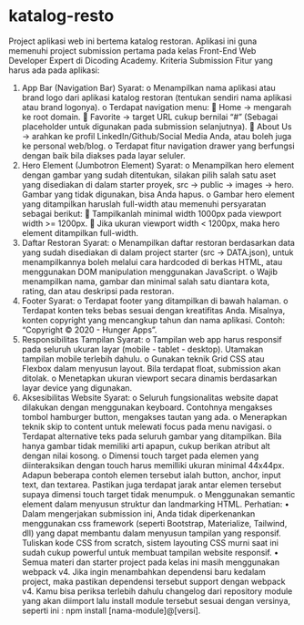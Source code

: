 # katalog-resto
Project aplikasi web ini bertema katalog restoran. Aplikasi ini guna memenuhi project submission pertama pada kelas Front-End Web Developer Expert di Dicoding Academy. 
Kriteria Submission
Fitur yang harus ada pada aplikasi: 
1.	App Bar (Navigation Bar)
Syarat:
o	Menampilkan nama aplikasi atau brand logo dari aplikasi katalog restoran (tentukan sendiri nama aplikasi atau brand logonya).
o	Terdapat navigation menu:
	Home → mengarah ke root domain.
	Favorite → target URL cukup bernilai “#” (Sebagai placeholder untuk digunakan pada submission selanjutnya).
	About Us → arahkan ke profil LinkedIn/Github/Social Media Anda, atau boleh juga ke personal web/blog.
o	Terdapat fitur navigation drawer yang berfungsi dengan baik bila diakses pada layar seluler.
2.	Hero Element (Jumbotron Element)
Syarat:
o	Menampilkan hero element dengan gambar yang sudah ditentukan, silakan pilih salah satu aset yang disediakan di dalam starter proyek, src → public → images → hero. Gambar yang tidak digunakan, bisa Anda hapus.
o	Gambar hero element yang ditampilkan haruslah full-width atau memenuhi persyaratan sebagai berikut: 
	Tampilkanlah minimal width 1000px pada  viewport width >= 1200px.
	Jika ukuran viewport width < 1200px, maka hero element ditampilkan full-width.
3.	Daftar Restoran
Syarat:
o	Menampilkan daftar restoran berdasarkan data yang sudah disediakan di dalam project starter (src → DATA.json), untuk menampilkannya boleh melalui cara hardcoded di berkas HTML, atau menggunakan DOM manipulation menggunakan JavaScript.
o	Wajib menampilkan nama, gambar dan minimal salah satu diantara kota, rating, dan atau deskripsi pada restoran.
4.	Footer
Syarat:
o	Terdapat footer yang ditampilkan di bawah halaman.
o	Terdapat konten teks bebas sesuai dengan kreatifitas Anda. Misalnya, konten copyright yang mencangkup tahun dan nama aplikasi. Contoh: “Copyright © 2020 - Hunger Apps”.
5.	Responsibilitas Tampilan
Syarat:
o	Tampilan web app harus responsif pada seluruh ukuran layar (mobile - tablet - desktop). Utamakan tampilan mobile terlebih dahulu.
o	Gunakan teknik Grid CSS atau Flexbox dalam menyusun layout. Bila terdapat float, submission akan ditolak.
o	Menetapkan ukuran viewport secara dinamis berdasarkan layar device yang digunakan.
6.	Aksesibilitas Website
Syarat:
o	Seluruh fungsionalitas website dapat dilakukan dengan menggunakan keyboard. Contohnya mengakses tombol hamburger button, mengakses tautan yang ada.
o	Menerapkan teknik skip to content untuk melewati focus pada menu navigasi.
o	Terdapat alternative teks pada seluruh gambar yang ditampilkan. Bila hanya gambar tidak memiliki arti apapun, cukup berikan atribut alt dengan nilai kosong. 
o	Dimensi touch target pada elemen yang diinteraksikan dengan touch harus memilliki ukuran minimal 44x44px. Adapun beberapa contoh elemen tersebut ialah button, anchor, input text, dan textarea.
Pastikan juga terdapat jarak antar elemen tersebut supaya dimensi touch target tidak menumpuk.
o	Menggunakan semantic element dalam menyusun struktur dan landmarking HTML.
Perhatian:
•	Dalam mengerjakan submission ini, Anda tidak diperkenankan menggunakan css framework (seperti Bootstrap, Materialize, Tailwind, dll) yang dapat membantu dalam menyusun tampilan yang responsif. Tuliskan kode CSS from scratch, sistem layouting CSS murni saat ini sudah cukup powerful untuk membuat tampilan website responsif.
•	Semua materi dan starter project pada kelas ini masih menggunakan webpack v4. Jika ingin menambahkan dependensi baru kedalam project, maka pastikan dependensi tersebut support dengan webpack v4. Kamu bisa periksa terlebih dahulu changelog dari repository module yang akan diimport lalu install module tersebut sesuai dengan versinya, seperti ini : npm install [nama-module]@[versi].
